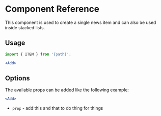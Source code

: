 # Component Reference

This component is used to create a single news item and can also be used inside stacked lists.

## Usage

```jsx
import { ITEM } from '{path}';

<Add>
```

## Options

The available props can be added like the following example:

```jsx
<Add>
```

-   `prop` - add this and that to do thing for things
